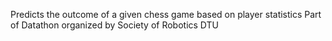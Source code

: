 Predicts the outcome of a given chess game based on player statistics
Part of Datathon organized by Society of Robotics DTU
